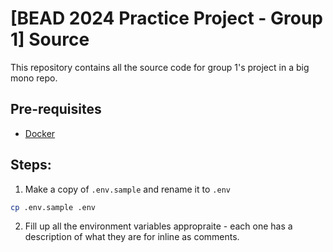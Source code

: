 # [BEAD 2024 Practice Project - Group 1] Source

This repository contains all the source code for group 1's project in a big mono repo.

## Pre-requisites

-   [Docker](https://www.docker.com/)

## Steps:

1. Make a copy of `.env.sample` and rename it to `.env`

```bash
cp .env.sample .env
```

2. Fill up all the environment variables appropraite - each one has a description of what they are for inline
   as comments.
